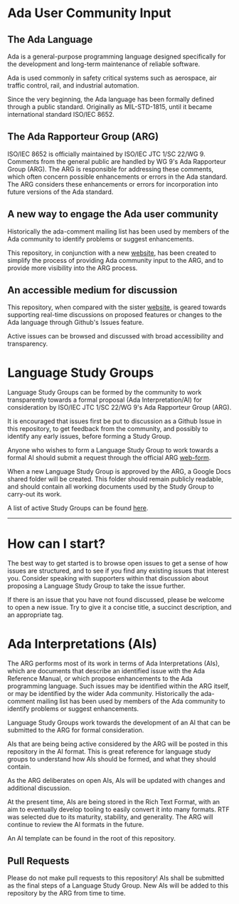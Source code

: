 # Ada User Community Input

## The Ada Language

Ada is a general-purpose programming language designed specifically for the development and long-term maintenance of reliable software.

Ada is used commonly in safety critical systems such as aerospace, air traffic control, rail, and industrial automation.

Since the very beginning, the Ada language has been formally defined through a public standard. Originally as MIL-STD-1815, until it became international standard ISO/IEC 8652.

## The Ada Rapporteur Group (ARG)

ISO/IEC 8652 is officially maintained by ISO/IEC JTC 1/SC 22/WG 9. Comments from the general public are handled by WG 9's Ada Rapporteur Group (ARG). The ARG is responsible for addressing these comments, which often concern possible enhancements or errors in the Ada standard. The ARG considers these enhancements or errors for incorporation into future versions of the Ada standard.

## A new way to engage the Ada user community

Historically the ada-comment mailing list has been used by members of the Ada community to identify problems or suggest enhancements.  

This repository, in conjunction with a new [website](https://arg.adaic.org/home), has been created to simplify the process of providing Ada community input to the ARG, and to provide more visibility into the ARG process.

## An accessible medium for discussion

This repository, when compared with the sister [website](https://arg.adaic.org/home), is geared towards supporting real-time discussions on proposed features or changes to the Ada language through Github's Issues feature.

Active issues can be browsed and discussed with broad accessibility and transparency.


# Language Study Groups

Language Study Groups can be formed by the community to work transparently towards a formal proposal (Ada Interpretation/AI) for consideration by ISO/IEC JTC 1/SC 22/WG 9's Ada Rapporteur Group (ARG).

It is encouraged that issues first be put to discussion as a Github Issue in this repository, to get feedback from the community, and possibly to identify any early issues, before forming a Study Group. 

Anyone who wishes to form a Language Study Group to work towards a formal AI should submit a request through the official ARG [web-form](https://arg.adaic.org/home/community-input?authuser=0).

When a new Language Study Group is approved by the ARG, a Google Docs shared folder will be created. This folder should remain publicly readable, and should contain all working documents used by the Study Group to carry-out its work.

A list of active Study Groups can be found [here](https://arg.adaic.org/home).


---
# How can I start?

The best way to get started is to browse open issues to get a sense of how issues are structured, and to see if you find any existing issues that interest you. Consider speaking with supporters within that discussion about proposing a Language Study Group to take the issue further.

If there is an issue that you have not found discussed, please be welcome to open a new issue. Try to give it a concise title, a succinct description, and an appropriate tag.

# Ada Interpretations (AIs)

The ARG performs most of its work in terms of Ada Interpretations (AIs), which are documents that describe an identified issue with the Ada Reference Manual, or which propose enhancements to the Ada programming language.  Such issues may be identified within the ARG itself, or may be identified by the wider Ada community.  Historically the ada-comment mailing list has been used by members of the Ada community to identify problems or suggest enhancements.  

Language Study Groups work towards the development of an AI that can be submitted to the ARG for formal consideration.

AIs that are being being active considered by the ARG will be posted in this repository in the AI format. This is great reference for language study groups to understand how AIs should be formed, and what they should contain.

As the ARG deliberates on open AIs, AIs will be updated with changes and additional discussion.

At the present time, AIs are being stored in the Rich Text Format, with an aim to eventually develop tooling to easily convert it into many formats. RTF was selected due to its maturity, stability, and generality. The ARG will continue to review the AI formats in the future.

An AI template can be found in the root of this repository.

## Pull Requests

Please do not make pull requests to this repository! AIs shall be submitted as the final steps of a Language Study Group. New AIs will be added to this repository by the ARG from time to time.



